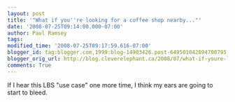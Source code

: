 ```yaml
---
layout: post
title: '"What if you''re looking for a coffee shop nearby..."'
date: '2008-07-25T09:14:00.000-07:00'
author: Paul Ramsey
tags: 
modified_time: '2008-07-25T09:17:59.616-07:00'
blogger_id: tag:blogger.com,1999:blog-14903426.post-649501042894700795
blogger_orig_url: http://blog.cleverelephant.ca/2008/07/what-if-youre-looking-for-coffee-shop.html
comments: True
---
```


If I hear this LBS "use case" one more time, I think my ears are going to start to bleed.

